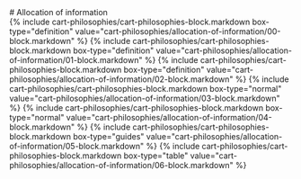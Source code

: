 <div data-role="collapsible" data-inset="false">
# Allocation of information

<div class="cart-philosophies-wrapper">
{% include cart-philosophies/cart-philosophies-block.markdown box-type="definition" value="cart-philosophies/allocation-of-information/00-block.markdown" %}
{% include cart-philosophies/cart-philosophies-block.markdown box-type="definition" value="cart-philosophies/allocation-of-information/01-block.markdown" %}
{% include cart-philosophies/cart-philosophies-block.markdown box-type="definition" value="cart-philosophies/allocation-of-information/02-block.markdown" %}
{% include cart-philosophies/cart-philosophies-block.markdown box-type="normal"     value="cart-philosophies/allocation-of-information/03-block.markdown" %}
{% include cart-philosophies/cart-philosophies-block.markdown box-type="normal"     value="cart-philosophies/allocation-of-information/04-block.markdown" %}
{% include cart-philosophies/cart-philosophies-block.markdown box-type="guides"     value="cart-philosophies/allocation-of-information/05-block.markdown" %}
{% include cart-philosophies/cart-philosophies-block.markdown box-type="table"      value="cart-philosophies/allocation-of-information/06-block.markdown" %}
</div>

</div>
